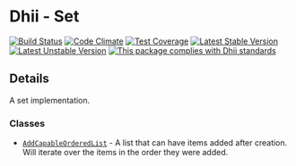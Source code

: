 # Dhii - Set

[![Build Status](https://travis-ci.org/Dhii/set.svg?branch=develop)](https://travis-ci.org/Dhii/set)
[![Code Climate](https://codeclimate.com/github/Dhii/set/badges/gpa.svg)](https://codeclimate.com/github/Dhii/set)
[![Test Coverage](https://codeclimate.com/github/Dhii/set/badges/coverage.svg)](https://codeclimate.com/github/Dhii/set/coverage)
[![Latest Stable Version](https://poser.pugx.org/dhii/set/version)](https://packagist.org/packages/dhii/set)
[![Latest Unstable Version](https://poser.pugx.org/dhii/set/v/unstable)](https://packagist.org/packages/dhii/set)
[![This package complies with Dhii standards](https://img.shields.io/badge/Dhii-Compliant-green.svg?style=flat-square)][Dhii]

## Details
A set implementation.

### Classes
- [`AddCapableOrderedList`][AddCapableOrderedList] -  A list that can have items added after creation. Will iterate over
the items in the order they were added.

[Dhii]:                                             https://github.com/Dhii/dhii

[AddCapableOrderedList]:                            src/AddCapableOrderedList.php

